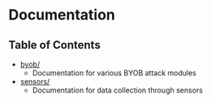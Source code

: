 # Documentation

## Table of Contents
- [byob/](./byob)
  - Documentation for various BYOB attack modules
- [sensors/](./sensors)
  - Documentation for data collection through sensors
